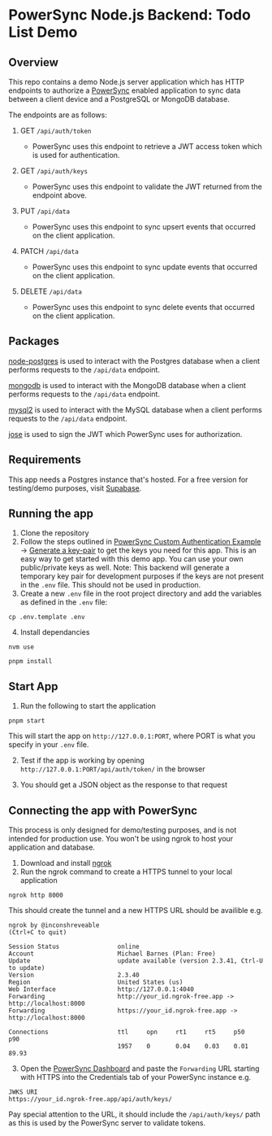 # PowerSync Node.js Backend: Todo List Demo

## Overview

This repo contains a demo Node.js server application which has HTTP endpoints to authorize a [PowerSync](https://www.powersync.com/) enabled application to sync data between a client device and a PostgreSQL or MongoDB database.

The endpoints are as follows:

1. GET `/api/auth/token`

   - PowerSync uses this endpoint to retrieve a JWT access token which is used for authentication.

2. GET `/api/auth/keys`

   - PowerSync uses this endpoint to validate the JWT returned from the endpoint above.

3. PUT `/api/data`

   - PowerSync uses this endpoint to sync upsert events that occurred on the client application.

4. PATCH `/api/data`

   - PowerSync uses this endpoint to sync update events that occurred on the client application.

5. DELETE `/api/data`

   - PowerSync uses this endpoint to sync delete events that occurred on the client application.

## Packages

[node-postgres](https://github.com/brianc/node-postgres) is used to interact with the Postgres database when a client performs requests to the `/api/data` endpoint.

[mongodb](https://www.npmjs.com/package/mongodb) is used to interact with the MongoDB database when a client performs requests to the `/api/data` endpoint.

[mysql2](https://www.npmjs.com/package/mysql2) is used to interact with the MySQL database when a client performs requests to the `/api/data` endpoint.

[jose](https://github.com/panva/jose) is used to sign the JWT which PowerSync uses for authorization.

## Requirements

This app needs a Postgres instance that's hosted. For a free version for testing/demo purposes, visit [Supabase](https://supabase.com/).

## Running the app

1. Clone the repository
2. Follow the steps outlined in [PowerSync Custom Authentication Example](https://github.com/journeyapps/powersync-jwks-example) → [Generate a key-pair](https://github.com/journeyapps/powersync-jwks-example#1-generate-a-key-pair) to get the keys you need for this app. This is an easy way to get started with this demo app. You can use your own public/private keys as well. Note: This backend will generate a temporary key pair for development purposes if the keys are not present in the `.env` file. This should not be used in production.
3. Create a new `.env` file in the root project directory and add the variables as defined in the `.env` file:

```shell
cp .env.template .env
```

4. Install dependancies

```shell
nvm use
```

```shell
pnpm install
```

## Start App

1. Run the following to start the application

```shell
pnpm start
```

This will start the app on `http://127.0.0.1:PORT`, where PORT is what you specify in your `.env` file.

2. Test if the app is working by opening `http://127.0.0.1:PORT/api/auth/token/` in the browser

3. You should get a JSON object as the response to that request

## Connecting the app with PowerSync

This process is only designed for demo/testing purposes, and is not intended for production use. You won't be using ngrok to host your application and database.

1. Download and install [ngrok](https://ngrok.com/)
2. Run the ngrok command to create a HTTPS tunnel to your local application

```shell
ngrok http 8000
```

This should create the tunnel and a new HTTPS URL should be availible e.g.

```shell
ngrok by @inconshreveable                                                                                                                  (Ctrl+C to quit)

Session Status                online
Account                       Michael Barnes (Plan: Free)
Update                        update available (version 2.3.41, Ctrl-U to update)
Version                       2.3.40
Region                        United States (us)
Web Interface                 http://127.0.0.1:4040
Forwarding                    http://your_id.ngrok-free.app -> http://localhost:8000
Forwarding                    https://your_id.ngrok-free.app -> http://localhost:8000

Connections                   ttl     opn     rt1     rt5     p50     p90
                              1957    0       0.04    0.03    0.01    89.93
```

3. Open the [PowerSync Dashboard](https://powersync.journeyapps.com/) and paste the `Forwarding` URL starting with HTTPS into the Credentials tab of your PowerSync instance e.g.

```
JWKS URI
https://your_id.ngrok-free.app/api/auth/keys/
```

Pay special attention to the URL, it should include the `/api/auth/keys/` path as this is used by the PowerSync server to validate tokens.
